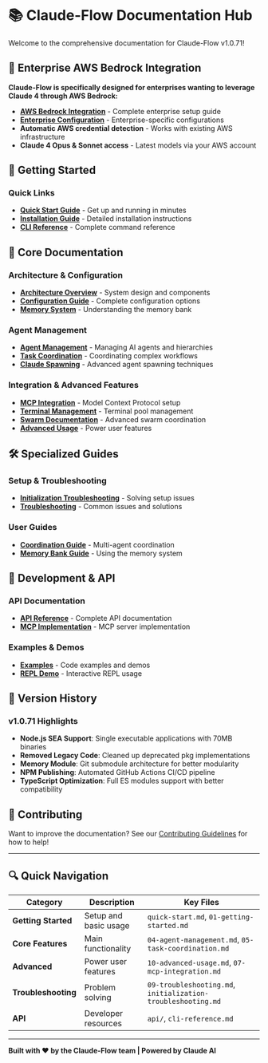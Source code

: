 # 📚 Claude-Flow Documentation Hub

Welcome to the comprehensive documentation for Claude-Flow v1.0.71!

## 🏢 Enterprise AWS Bedrock Integration

**Claude-Flow is specifically designed for enterprises wanting to leverage Claude 4 through AWS Bedrock:**

- **[AWS Bedrock Integration](./aws-bedrock-integration.md)** - Complete enterprise setup guide
- **[Enterprise Configuration](./03-configuration-guide.md#aws-bedrock-enterprise-setup)** - Enterprise-specific configurations
- **Automatic AWS credential detection** - Works with existing AWS infrastructure
- **Claude 4 Opus & Sonnet access** - Latest models via your AWS account

## 🚀 Getting Started

### Quick Links
- **[Quick Start Guide](./quick-start.md)** - Get up and running in minutes
- **[Installation Guide](./01-getting-started.md)** - Detailed installation instructions
- **[CLI Reference](./cli-reference.md)** - Complete command reference

## 📖 Core Documentation

### Architecture & Configuration
- **[Architecture Overview](./02-architecture-overview.md)** - System design and components
- **[Configuration Guide](./03-configuration-guide.md)** - Complete configuration options
- **[Memory System](./memory-system.md)** - Understanding the memory bank

### Agent Management
- **[Agent Management](./04-agent-management.md)** - Managing AI agents and hierarchies
- **[Task Coordination](./05-task-coordination.md)** - Coordinating complex workflows
- **[Claude Spawning](./11-claude-spawning.md)** - Advanced agent spawning techniques

### Integration & Advanced Features
- **[MCP Integration](./07-mcp-integration.md)** - Model Context Protocol setup
- **[Terminal Management](./08-terminal-management.md)** - Terminal pool management
- **[Swarm Documentation](./swarm-documentation.md)** - Advanced swarm coordination
- **[Advanced Usage](./10-advanced-usage.md)** - Power user features

## 🛠️ Specialized Guides

### Setup & Troubleshooting
- **[Initialization Troubleshooting](./initialization-troubleshooting.md)** - Solving setup issues
- **[Troubleshooting](./09-troubleshooting.md)** - Common issues and solutions

### User Guides
- **[Coordination Guide](./guides/coordination.md)** - Multi-agent coordination
- **[Memory Bank Guide](./guides/memory-bank.md)** - Using the memory system

## 🔧 Development & API

### API Documentation
- **[API Reference](./api/)** - Complete API documentation
- **[MCP Implementation](./mcp-implementation.md)** - MCP server implementation

### Examples & Demos
- **[Examples](./examples/)** - Code examples and demos
- **[REPL Demo](./repl-demo.md)** - Interactive REPL usage

## 📝 Version History

### v1.0.71 Highlights
- **Node.js SEA Support**: Single executable applications with 70MB binaries
- **Removed Legacy Code**: Cleaned up deprecated pkg implementations
- **Memory Module**: Git submodule architecture for better modularity
- **NPM Publishing**: Automated GitHub Actions CI/CD pipeline
- **TypeScript Optimization**: Full ES modules support with better compatibility

## 🤝 Contributing

Want to improve the documentation? See our [Contributing Guidelines](../CONTRIBUTING.md) for how to help!

---

## 🔍 Quick Navigation

| Category | Description | Key Files |
|----------|-------------|-----------|
| **Getting Started** | Setup and basic usage | `quick-start.md`, `01-getting-started.md` |
| **Core Features** | Main functionality | `04-agent-management.md`, `05-task-coordination.md` |
| **Advanced** | Power user features | `10-advanced-usage.md`, `07-mcp-integration.md` |
| **Troubleshooting** | Problem solving | `09-troubleshooting.md`, `initialization-troubleshooting.md` |
| **API** | Developer resources | `api/`, `cli-reference.md` |

---

**Built with ❤️ by the Claude-Flow team | Powered by Claude AI**